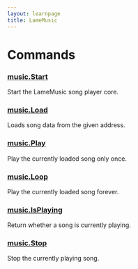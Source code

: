 ```yaml
---
layout: learnpage
title: LameMusic
--- 
```


# Commands

### [music.Start](music.Start.html)

Start the LameMusic song player core.

### [music.Load](music.Load.html)

Loads song data from the given address.

### [music.Play](music.Play.html)

Play the currently loaded song only once.

### [music.Loop](music.Loop.html)

Play the currently loaded song forever.

### [music.IsPlaying](music.IsPlaying.html)

Return whether a song is currently playing.

### [music.Stop](music.Stop.html)

Stop the currently playing song.
